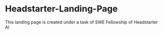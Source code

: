 # Headstarter-Landing-Page
This landing page is created under a task of SWE Fellowship of Headstarter AI
